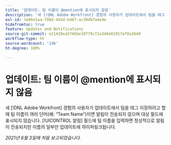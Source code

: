 ```yaml
---
title: '업데이트: 팀 이름이 @mention에 표시되지 않음'
description: '새 [!DNL Adobe Workfront] 경험의 사용자가 업데이트에서 팀을 태그 지정하려고 할 때 팀 이름이 여러 단어(예: “Team Name”)이면 알림이 전송되지 않으며 대상 필드에 표시되지 않습니다. [!UICONTROL 알림] 필드에 팀 이름을 입력하면 정상적으로 알림이 전송되지만 이름의 일부만 업데이트에 하이퍼링크됩니다.'
exl-id: 3e06e1aa-f98d-45dd-b467-ac30dbfa4ede
hidefromtoc: true
feature: Updates and Notifications
source-git-commit: e21428ea574bbe10779cf2a348e01917af0a2640
workflow-type: ht
source-wordcount: '146'
ht-degree: 100%

---
```


# 업데이트: 팀 이름이 @mention에 표시되지 않음

<!--Valid issue, won't fix-->

새 [!DNL Adobe Workfront] 경험의 사용자가 업데이트에서 팀을 태그 지정하려고 할 때 팀 이름이 여러 단어(예: “Team Name”)이면 알림이 전송되지 않으며 대상 필드에 표시되지 않습니다. [!UICONTROL 알림] 필드에 팀 이름을 입력하면 정상적으로 알림이 전송되지만 이름의 일부만 업데이트에 하이퍼링크됩니다.

_2021년 6월 3일에 처음 보고되었습니다._
